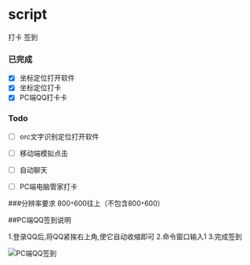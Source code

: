 # script
打卡  签到   

### 已完成
- [x] 坐标定位打开软件
- [x] 坐标定位打卡
- [x] PC端QQ打卡卡

### Todo
- [ ] orc文字识别定位打开软件
- [ ] 移动端模拟点击
- [ ] 自动聊天
- [ ] PC端电脑管家打卡


###分辨率要求 800`*`600往上（不包含800`*`600）

##PC端QQ签到说明

1.登录QQ后,将QQ紧挨右上角,使它自动收缩即可
2.命令窗口输入1
3.完成签到

![PC端QQ签到](images/PC端QQ签到.gif)